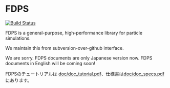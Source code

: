 # FDPS

[![Build Status](https://travis-ci.org/FDPS/FDPS.svg?branch=master)](https://travis-ci.org/FDPS/FDPS)

FDPS is a general-purpose, high-performance library for particle
simulations.

We maintain this from subversion-over-github interface.

We are sorry. FDPS documents are only Japanese version now. FDPS
documents in English will be coming soon!

FDPSのチュートリアルは [doc/doc_tutorial.pdf](https://github.com/FDPS/FDPS/blob/master/doc/doc_tutorial.pdf?raw=true)、仕様書は[doc/doc_specs.pdf](https://github.com/FDPS/FDPS/blob/master/doc/doc_specs.pdf?raw=true)
にあります。
